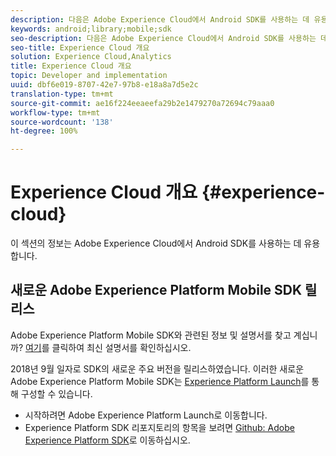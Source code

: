 ```yaml
---
description: 다음은 Adobe Experience Cloud에서 Android SDK를 사용하는 데 유용한 정보입니다.
keywords: android;library;mobile;sdk
seo-description: 다음은 Adobe Experience Cloud에서 Android SDK를 사용하는 데 유용한 정보입니다.
seo-title: Experience Cloud 개요
solution: Experience Cloud,Analytics
title: Experience Cloud 개요
topic: Developer and implementation
uuid: dbf6e019-8707-42e7-97b8-e18a8a7d5e2c
translation-type: tm+mt
source-git-commit: ae16f224eeaeefa29b2e1479270a72694c79aaa0
workflow-type: tm+mt
source-wordcount: '138'
ht-degree: 100%

---
```



# Experience Cloud 개요 {#experience-cloud}

이 섹션의 정보는 Adobe Experience Cloud에서 Android SDK를 사용하는 데 유용합니다.

## 새로운 Adobe Experience Platform Mobile SDK 릴리스

Adobe Experience Platform Mobile SDK와 관련된 정보 및 설명서를 찾고 계십니까? [여기](https://aep-sdks.gitbook.io/docs/)를 클릭하여 최신 설명서를 확인하십시오.

2018년 9월 일자로 SDK의 새로운 주요 버전을 릴리스하였습니다. 이러한 새로운 Adobe Experience Platform Mobile SDK는 [Experience Platform Launch](https://www.adobe.com/kr/experience-platform/launch.html)를 통해 구성할 수 있습니다.

* 시작하려면 Adobe Experience Platform Launch로 이동합니다.
* Experience Platform SDK 리포지토리의 항목을 보려면 [Github: Adobe Experience Platform SDK](https://github.com/Adobe-Marketing-Cloud/acp-sdks)로 이동하십시오.

